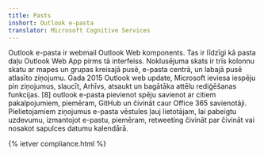 ```yaml
---
title: Pasts
inshort: Outlook e-pasta
translator: Microsoft Cognitive Services
---
```


Outlook e-pasta ir webmail Outlook Web komponents. Tas ir līdzīgi kā pasta daļu Outlook Web App pirms tā interfeiss. Noklusējuma skats ir trīs kolonnu skatu ar mapes un grupas kreisajā pusē, e-pasta centrā, un labajā pusē atlasīto ziņojumu. Gada 2015 Outlook web update, Microsoft ieviesa iespēju pin ziņojumus, slaucīt, Arhīvs, atsaukt un bagātāka attēlu rediģēšanas funkcijas. [8] outlook e-pasta pievienot spēju savienot ar citiem pakalpojumiem, piemēram, GitHub un čivināt caur Office 365 savienotāji. Pielietojamiem ziņojumus e-pasta vēstules ļauj lietotājam, lai pabeigtu uzdevumu, izmantojot e-pastu, piemēram, retweeting čivināt par čivināt vai nosakot sapulces datumu kalendārā. 

{% ietver compliance.html %}



